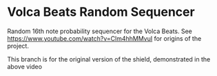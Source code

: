 # Volca Beats Random Sequencer

Random 16th note probability sequencer for the Volca Beats.
See https://www.youtube.com/watch?v=Clm4hhMMvuI for origins of the project.

This branch is for the original version of the shield, demonstrated in the above video